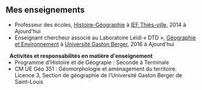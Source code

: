 ## Mes enseignements

- Professeur des écoles, [Histoire-Géographie](https://iathies.com/) à [IEF Thiès-ville](https://iathies.com/), 2014 à Ajourd'hui
- Enseignant chercheur associé au Laboratoire Leïdi « DTD », [Géographie et Environnement](https://www.ugb.sn/lsh/) à [Université Gaston Berger](https://ugb.sn), 2016 à Ajourd'hui
<h4 style="margin:0 10px 0;">Activités et responsabilités en matière d'enseignement
</h4>

<ul style="margin:0 0 5px;">
  <li><autocolor>Programme d'Histoire et de Géograpie : Seconde à Terminale
</autocolor> </li>
  <li><autocolor>CM UE Géo 351 : Géomorphologie et aménagement du territoire. Licence 3, Section de géographie de l’Université Gaston Berger de Saint-Louis </autocolor></li>
</ul>

